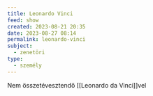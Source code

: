 ```yaml
---
title: Leonardo Vinci
feed: show
created: 2023-08-21 20:35
date: 2023-08-27 08:14
permalink: leonardo-vinci
subject:
  - zenetöri
type:
  - személy
---
```


Nem összetévesztendő [[Leonardo da Vinci]]vel